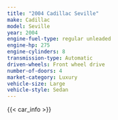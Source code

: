 ```yaml
---
title: "2004 Cadillac Seville"
make: Cadillac
model: Seville
year: 2004
engine-fuel-type: regular unleaded
engine-hp: 275
engine-cylinders: 8
transmission-type: Automatic
driven-wheels: Front wheel drive
number-of-doors: 4
market-category: Luxury
vehicle-size: Large
vehicle-style: Sedan
---
```


{{< car_info >}}
